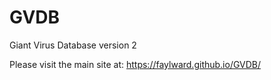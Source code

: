 # GVDB
Giant Virus Database version 2

Please visit the main site at: https://faylward.github.io/GVDB/
